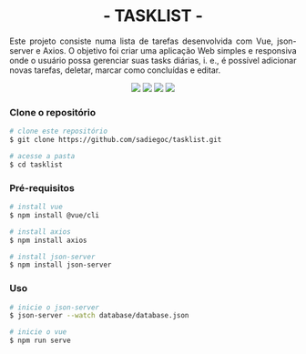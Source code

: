 <h1 align="center">- TASKLIST -</h1>
<p align="justify">Este projeto consiste numa lista de tarefas desenvolvida com Vue, json-server e Axios. O objetivo foi criar uma aplicação Web simples e responsiva onde o usuário possa gerenciar suas tasks diárias, i. e., é possível adicionar novas tarefas, deletar, marcar como concluídas e editar.</p>

<p align="center">
 <img src="https://img.shields.io/badge/Vue%20js-35495E?style=for-the-badge&logo=vuedotjs&logoColor=4FC08D"/>
 <img src="https://img.shields.io/badge/axios-671ddf?&style=for-the-badge&logo=axios&logoColor=white"/>
 <img src="https://img.shields.io/badge/json-5E5C5C?style=for-the-badge&logo=json&logoColor=white"/>
 <img src="https://img.shields.io/badge/License-MIT-green?style=for-the-badge"/>
</p>

### Clone o repositório
```bash
# clone este repositório
$ git clone https://github.com/sadiegoc/tasklist.git

# acesse a pasta
$ cd tasklist
```
### Pré-requisitos
```bash
# install vue
$ npm install @vue/cli

# install axios
$ npm install axios

# install json-server
$ npm install json-server
```
### Uso
```bash
# inicie o json-server
$ json-server --watch database/database.json

# inicie o vue
$ npm run serve
```
